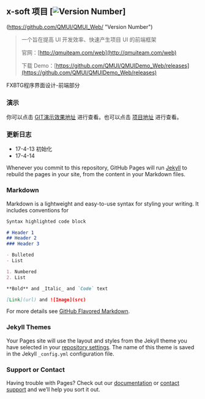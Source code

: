 ## x-soft 项目 [![Version Number](https://img.shields.io/npm/v/generator-qmui.svg?style=flat)]
(https://github.com/QMUI/QMUI_Web/ "Version Number")

> 一个旨在提高 UI 开发效率、快速产生项目 UI 的前端框架
>
> 官网：[http://qmuiteam.com/web](http://qmuiteam.com/web)
>
> 下载 Demo：[https://github.com/QMUI/QMUIDemo_Web/releases](https://github.com/QMUI/QMUIDemo_Web/releases)

FXBTG程序界面设计-前端部分

### 演示

你可以点击 [GIT演示效果地址](https://github.com/visdark/x-soft/edit/master/README.md) 进行查看。也可以点击 [项目地址](https://github.com/visdark/x-soft/edit/master/README.md) 进行查看。

### 更新日志

- 17-4-13 初始化
- 17-4-14


Whenever you commit to this repository, GitHub Pages will run [Jekyll](https://jekyllrb.com/) to rebuild the pages in your site, from the content in your Markdown files.

### Markdown

Markdown is a lightweight and easy-to-use syntax for styling your writing. It includes conventions for

```markdown
Syntax highlighted code block

# Header 1
## Header 2
### Header 3

- Bulleted
- List

1. Numbered
2. List

**Bold** and _Italic_ and `Code` text

[Link](url) and ![Image](src)
```

For more details see [GitHub Flavored Markdown](https://guides.github.com/features/mastering-markdown/).

### Jekyll Themes

Your Pages site will use the layout and styles from the Jekyll theme you have selected in your [repository settings](https://github.com/visdark/x-soft/settings). The name of this theme is saved in the Jekyll `_config.yml` configuration file.

### Support or Contact

Having trouble with Pages? Check out our [documentation](https://help.github.com/categories/github-pages-basics/) or [contact support](https://github.com/contact) and we’ll help you sort it out.
